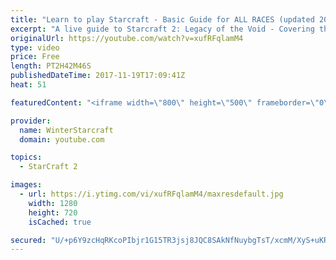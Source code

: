 ```yaml
---
title: "Learn to play Starcraft - Basic Guide for ALL RACES (updated 2017)"
excerpt: "A live guide to Starcraft 2: Legacy of the Void - Covering the basics and build orders for all of the races, and covering the important decisions to be made early in the game.  Not a step by step guide but a demonstration once you have the very basics of the units and races!"
originalUrl: https://youtube.com/watch?v=xufRFqlamM4
type: video
price: Free
length: PT2H42M46S
publishedDateTime: 2017-11-19T17:09:41Z
heat: 51

featuredContent: "<iframe width=\"800\" height=\"500\" frameborder=\"0\" src=\"https://www.youtube.com/embed/xufRFqlamM4\" allow=\"accelerometer; autoplay; encrypted-media; gyroscope; picture-in-picture\" allowfullscreen></iframe>"

provider:
  name: WinterStarcraft
  domain: youtube.com

topics:
  - StarCraft 2

images:
  - url: https://i.ytimg.com/vi/xufRFqlamM4/maxresdefault.jpg
    width: 1280
    height: 720
    isCached: true

secured: "U/+p6Y9zcHqRKcoPIbjr1G15TR3jsj8JQC8SAkNfNuybgTsT/xcmM/XyS+uKRk8JZO4WYQ+KXj3P3oWKZ/cNxqzqIQAEPCQf9+rgV0WC21713+kQiGWIB9axD46hx6eMAWMNQJ4f0NuTPGqCEqtoycQZaASji6EJ9YXztagqe3cbm3Bb77h8KM9W3HHmlmZ8YQFh3slpSrjvx5JqJV09h0j3T7zU4WUZRZ84bIXUv138P974jpCknsBbGNzcZjlmwUtNeACB56Ai4WBDquQzAi8oOQdiW6uO2Lw4chovrVcXwQwCYmnMXPQwo2eyq0+nyDv9T1QKBRJArpx7xZH1JTVixjIStVRL+iltNzKpVvfjVfa0W/LBTLiLHDmFu0EeHF2NVZAQopkq8p5cUNzLcZSs7vS9J8uHSmj5SRPfEFVkkW0ZdkiuLXBftk41Sa20;3Yvv14NVnNtmxApcybRDkw=="
---
```


